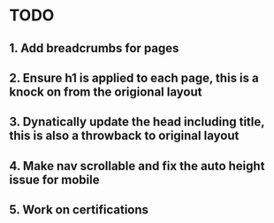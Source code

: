 # TODO

## 1. Add breadcrumbs for pages
## 2. Ensure h1 is applied to each page, this is a knock on from the origional layout
## 3. Dynatically update the head including title, this is also a throwback to original layout
## 4. Make nav scrollable and fix the auto height issue for mobile
## 5. Work on certifications


